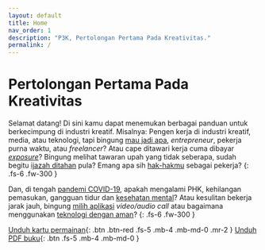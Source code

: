 ```yaml
---
layout: default
title: Home
nav_order: 1
description: "P3K, Pertolongan Pertama Pada Kreativitas."
permalink: /
---
```


# Pertolongan Pertama Pada Kreativitas

Selamat datang! Di sini kamu dapat menemukan berbagai panduan untuk berkecimpung di industri kreatif. Misalnya: Pengen kerja di industri kreatif, media, atau teknologi, tapi bingung [mau jadi apa](mau-jadi-apa), _entrepreneur_, pekerja purna waktu, atau _freelancer_? Atau cape ditawari kerja cuma dibayar [_exposure_](magang-exposure)? Bingung melihat tawaran upah yang tidak seberapa, sudah begitu [ijazah ditahan](hak-normatif#penahanan-ijazah) pula? Emang apa sih [hak-hakmu](hak-normatif) sebagai pekerja?
{: .fs-6 .fw-300 }

Dan, di tengah [pandemi COVID-19](covid19), apakah mengalami PHK, kehilangan pemasukan, gangguan tidur dan [kesehatan mental](covid19#kesehatan-mental--fisik)? Atau kesulitan bekerja jarak jauh, bingung [milih aplikasi](groupchat-videocall) _video/audio call_ atau bagaimana menggunakan [teknologi dengan aman](keamanan-digital)?
{: .fs-6 .fw-300 }

[Unduh kartu permainan](#){: .btn .btn-red .fs-5 .mb-4 .mb-md-0 .mr-2 } [Unduh PDF buku](#){: .btn .fs-5 .mb-4 .mb-md-0 }
